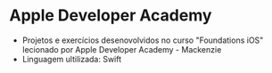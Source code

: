 # Apple Developer Academy 

- Projetos e exercícios desenovolvidos no curso "Foundations iOS" lecionado por Apple Developer Academy - Mackenzie
- Linguagem ultilizada: Swift
